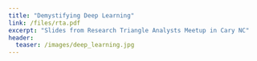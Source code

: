 ```yaml
---
title: "Demystifying Deep Learning"
link: /files/rta.pdf
excerpt: "Slides from Research Triangle Analysts Meetup in Cary NC"
header:
  teaser: /images/deep_learning.jpg
---
```

